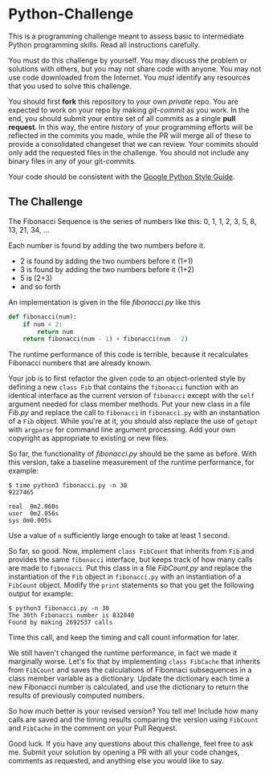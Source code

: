 Python-Challenge
======================

This is a programming challenge meant to assess basic to intermediate Python programming skills. Read all instructions carefully.

You must do this challenge by yourself. You may discuss the problem or solutions with others, but you may not share code with anyone. You may not use code downloaded from the Internet. You *must* identify any resources that you used to solve this challenge.

You should first **fork** this repository to your own *private* repo. You are expected to work on your repo by making *git-commit* as you work. In the end, you should submit your entire set of all commits as a single **pull request**. In this way, the entire *history* of your programming efforts will be reflected in the commits you made, while the PR will merge all of these to provide a consolidated changeset that we can review. Your commits should only add the requested files in the challenge. You should not include any binary files in any of your git-commits.

Your code should be consistent with the [Google Python Style Guide](https://google.github.io/styleguide/pyguide.html).

The Challenge
-------------

The Fibonacci Sequence is the series of numbers like this:
0, 1, 1, 2, 3, 5, 8, 13, 21, 34, ...

Each number is found by adding the two numbers before it.
 * 2 is found by adding the two numbers before it (1+1)
 * 3 is found by adding the two numbers before it (1+2)
 * 5 is (2+3)
 * and so forth

An implementation is given in the file *fibonacci.py* like this
```Python
def fibonacci(num):
	if num < 2:
		return num
	return fibonacci(num - 1) + fibonacci(num - 2)
```

The runtime performance of this code is terrible, because it recalculates Fibonacci numbers that are already known. 

Your job is to first refactor the given code to an object-oriented style by defining a new `class Fib` that contains the `fibonacci` function with an identical interface as the current version of `fibonacci` except with the `self` argument needed for class member methods. Put your new class in a file *Fib.py* and replace the call to `fibonacci` in `fibonacci.py` with an instantiation of a `Fib` object. While you're at it, you should also replace the use of `getopt` with `argparse` for command line argument processing. Add your own copyright as appropriate to existing or new files.

So far, the functionality of *fibonacci.py* should be the same as before. With this version, take a baseline measurement of the runtime performance, for example:
```
$ time python3 fibonacci.py -n 30
9227465

real  0m2.060s
user  0m2.056s
sys 0m0.005s
```
Use a value of `n` sufficiently large enough to take at least 1 second.

So far, so good. Now, implement `class FibCount` that inherits from `Fib` and provides the same `fibonacci` interface, but keeps track of how many calls are made to `fibonacci`. Put this class in a file *FibCount.py* and replace the instantiation of the `Fib` object in `fibonacci.py` with an instantiation of a `FibCount` object. Modify the `print` statements so that you get the following output for example:
```
$ python3 fibonacci.py -n 30
The 30th Fibonacci number is 832040
Found by making 2692537 calls
```
Time this call, and keep the timing and call count information for later.

We still haven't changed the runtime performance, in fact we made it marginally worse. Let's fix that by implementing `class FibCache` that inherits from `FibCount` and saves the calculations of Fibonnaci subsequences in a class member variable as a dictionary. Update the dictionary each time a new Fibonacci number is calculated, and use the dictionary to return the results of previously computed numbers.

So how much better is your revised version? You tell me! Include how many calls are saved and the timing results comparing the version using `FibCount` and `FibCache` in the comment on your Pull Request.

Good luck. If you have any questions about this challenge, feel free to ask me. Submit your solution by opening a PR with all your code changes, comments as requested, and anything else you would like to say.


